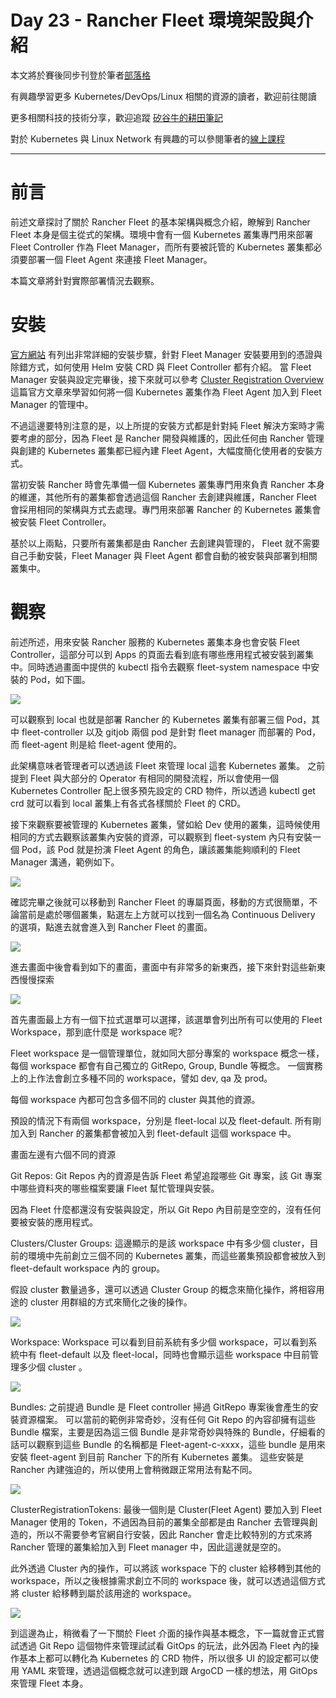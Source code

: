 Day 23 - Rancher Fleet 環境架設與介紹
==================================

本文將於賽後同步刊登於筆者[部落格](https://hwchiu.com/)

有興趣學習更多 Kubernetes/DevOps/Linux 相關的資源的讀者，歡迎前往閱讀

更多相關科技的技術分享，歡迎追蹤 [矽谷牛的耕田筆記](https://www.facebook.com/technologynoteniu)

對於 Kubernetes 與 Linux Network 有興趣的可以參閱筆者的[線上課程](https://course.hwchiu.com/)

---

# 前言
前述文章探討了關於 Rancher Fleet 的基本架構與概念介紹，瞭解到 Rancher Fleet 本身是個主從式的架構。環境中會有一個 Kubernetes 叢集專門用來部署 Fleet Controller 作為 Fleet Manager，而所有要被託管的 Kubernetes 叢集都必須要部署一個 Fleet Agent 來連接 Fleet Manager。

本篇文章將針對實際部署情況去觀察。

# 安裝

[官方網站](http://fleet.rancher.io/multi-cluster-install/) 有列出非常詳細的安裝步驟，針對 Fleet Manager 安裝要用到的憑證與除錯方式，如何使用 Helm 安裝 CRD 與 Fleet Controller 都有介紹。
當 Fleet Manager 安裝與設定完畢後，接下來就可以參考 [Cluster Registration Overview](http://fleet.rancher.io/cluster-overview/) 這篇官方文章來學習如何將一個 Kubernetes 叢集作為 Fleet Agent 加入到 Fleet Manager 的管理中。

不過這邊要特別注意的是，以上所提的安裝方式都是針對純 Fleet 解決方案時才需要考慮的部分，因為 Fleet 是 Rancher 開發與維護的，因此任何由 Rancher 管理與創建的 Kubernetes 叢集都已經內建 Fleet Agent，大幅度簡化使用者的安裝方式。

當初安裝 Rancher 時會先準備一個 Kubernetes 叢集專門用來負責 Rancher 本身的維運，其他所有的叢集都會透過這個 Rancher 去創建與維護，Rancher Fleet 會採用相同的架構與方式去處理。專門用來部署 Rancher 的 Kubernetes 叢集會被安裝 Fleet Controller。

基於以上兩點，只要所有叢集都是由 Rancher 去創建與管理的， Fleet 就不需要自己手動安裝，Fleet Manager 與 Fleet Agent 都會自動的被安裝與部署到相關叢集中。

# 觀察

前述所述，用來安裝 Rancher 服務的 Kubernetes 叢集本身也會安裝 Fleet Controller，這部分可以到 Apps 的頁面去看到底有哪些應用程式被安裝到叢集中。同時透過畫面中提供的 kubectl 指令去觀察 fleet-system namespace 中安裝的 Pod，如下圖。

![](https://i.imgur.com/D26BxGL.png)

可以觀察到 local 也就是部署 Rancher 的 Kubernetes 叢集有部署三個 Pod，其中 fleet-controller 以及 gitjob 兩個 pod 是針對 fleet manager 而部署的 Pod，而 fleet-agent 則是給 fleet-agent 使用的。

此架構意味者管理者可以透過該 Fleet 來管理 local 這套 Kubernetes 叢集。
之前提到 Fleet 與大部分的 Operator 有相同的開發流程，所以會使用一個 Kubernetes Controller 配上很多預先設定的 CRD 物件，所以透過 kubectl get crd 就可以看到 local 叢集上有各式各樣關於 Fleet 的 CRD。

接下來觀察要被管理的 Kubernetes 叢集，譬如給 Dev 使用的叢集，這時候使用相同的方式去觀察該叢集內安裝的資源，可以觀察到 fleet-system 內只有安裝一個 Pod，該 Pod 就是扮演 Fleet Agent 的角色，讓該叢集能夠順利的 Fleet Manager 溝通，範例如下。

![](https://i.imgur.com/6NkmYFP.png)

確認完畢之後就可以移動到 Rancher Fleet 的專屬頁面，移動的方式很簡單，不論當前是處於哪個叢集，點選左上方就可以找到一個名為 Continuous Delivery 的選項，點進去就會進入到 Rancher Fleet 的畫面。

![](https://i.imgur.com/2MnLVYF.png)

進去畫面中後會看到如下的畫面，畫面中有非常多的新東西，接下來針對這些新東西慢慢探索

![](https://i.imgur.com/RKvXvYl.png)

首先畫面最上方有一個下拉式選單可以選擇，該選單會列出所有可以使用的 Fleet Workspace，那到底什麼是 workspace 呢?

Fleet workspace 是一個管理單位，就如同大部分專案的 workspace 概念一樣，每個 workspace 都會有自己獨立的 GitRepo, Group, Bundle 等概念。
一個實務上的上作法會創立多種不同的 workspace，譬如 dev, qa 及 prod。

每個 workspace 內都可包含多個不同的 cluster 與其他的資源。

預設的情況下有兩個 workspace，分別是 fleet-local 以及 fleet-default. 所有剛加入到 Rancher 的叢集都會被加入到 fleet-default 這個 workspace 中。

畫面左邊有六個不同的資源

Git Repos:
Git Repos 內的資源是告訴 Fleet 希望追蹤哪些 Git 專案，該 Git 專案中哪些資料夾的哪些檔案要讓 Fleet 幫忙管理與安裝。

因為 Fleet 什麼都還沒有安裝與設定，所以 Git Repo 內目前是空空的，沒有任何要被安裝的應用程式。

Clusters/Cluster Groups:
這邊顯示的是該 workspace 中有多少個 cluster，目前的環境中先前創立三個不同的 Kubernetes 叢集，而這些叢集預設都會被放入到 fleet-default workspace 內的 group。

假設 cluster 數量過多，還可以透過 Cluster Group 的概念來簡化操作，將相容用途的 cluster 用群組的方式來簡化之後的操作。

![](https://i.imgur.com/crKNn9J.png)

Workspace:
Workspace 可以看到目前系統有多少個 workspace，可以看到系統中有 fleet-default 以及 fleet-local，同時也會顯示這些 workspace 中目前管理多少個 cluster 。

![](https://i.imgur.com/JR4XHU6.png)

Bundles:
之前提過 Bundle 是 Fleet controller 掃過 GitRepo 專案後會產生的安裝資源檔案。
可以當前的範例非常奇妙，沒有任何 Git Repo 的內容卻擁有這些 Bundle 檔案，主要是因為這三個 Bundle 是非常奇妙與特殊的 Bundle，仔細看的話可以觀察到這些 Bundle 的名稱都是 Fleet-agent-c-xxxx，這些 bundle 是用來安裝 fleet-agent 到目前 Rancher 下的所有 Kubernetes 叢集。
這些安裝是 Rancher 內建強迫的，所以使用上會稍微跟正常用法有點不同。

![](https://i.imgur.com/rbOOOtQ.png)

ClusterRegistrationTokens:
最後一個則是 Cluster(Fleet Agent) 要加入到 Fleet Manager 使用的 Token，不過因為目前的叢集全部都是由 Rancher 去管理與創造的，所以不需要參考官網自行安裝，因此 Rancher 會走比較特別的方式來將 Rancher 管理的叢集給加入到 Fleet manager 中，因此這邊就是空的。


此外透過 Cluster 內的操作，可以將該 workspace 下的 cluster 給移轉到其他的 workspace，所以之後根據需求創立不同的 workspace 後，就可以透過這個方式將 cluster 給移轉到屬於該用途的 workspace。

![](https://i.imgur.com/4PM93aR.png)

到這邊為止，稍微看了一下關於 Fleet 介面的操作與基本概念，下一篇就會正式嘗試透過 Git Repo 這個物件來管理試試看 GitOps 的玩法，此外因為 Fleet 內的操作基本上都可以轉化為 Kubernetes 的 CRD 物件，所以很多 UI 的設定都可以使用 YAML 來管理，透過這個概念就可以達到跟 ArgoCD 一樣的想法，用 GitOps 來管理 Fleet 本身。
